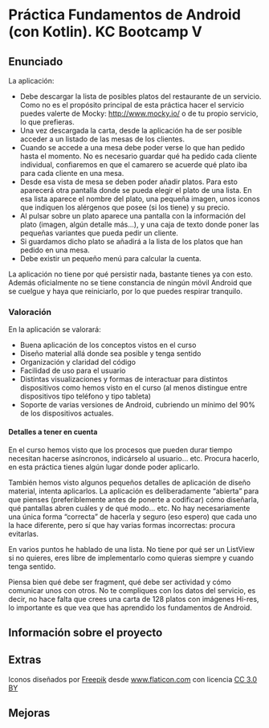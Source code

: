 # Práctica Fundamentos de Android (con Kotlin). KC Bootcamp V

## Enunciado

La aplicación:
-  Debe descargar la lista de posibles platos del restaurante de un servicio. Como no es el propósito principal de esta práctica hacer el servicio puedes valerte de Mocky: http://www.mocky.io/ o de tu propio servicio, lo que prefieras.-  Una vez descargada la carta, desde la aplicación ha de ser posible acceder a un listado de las mesas de los clientes.-  Cuando se accede a una mesa debe poder verse lo que han pedido hasta el momento. No es necesario guardar qué ha pedido cada cliente individual, confiaremos en que el camarero se acuerde qué plato iba para cada cliente en una mesa.-  Desde esa vista de mesa se deben poder añadir platos. Para esto aparecerá otra pantalla donde se pueda elegir el plato de una lista. En esa lista aparece el nombre del plato, una pequeña imagen, unos iconos que indiquen los alérgenos que posee (si los tiene) y su precio.-  Al pulsar sobre un plato aparece una pantalla con la información del plato (imagen, algún detalle más…), y una caja de texto donde poner las pequeñas variantes que pueda pedir un cliente.-  Si guardamos dicho plato se añadirá a la lista de los platos que han pedido en una mesa.-  Debe existir un pequeño menú para calcular la cuenta.
La aplicación no tiene por qué persistir nada, bastante tienes ya con esto. Además oficialmente no se tiene constancia de ningún móvil Android que se cuelgue y haya que reiniciarlo, por lo que puedes respirar tranquilo.
### Valoración
En la aplicación se valorará:
-  Buena aplicación de los conceptos vistos en el curso-  Diseño material allá donde sea posible y tenga sentido-  Organización y claridad del código-  Facilidad de uso para el usuario-  Distintas visualizaciones y formas de interactuar para distintos dispositivos como hemos visto en el curso (al menos distingue entre dispositivos tipo teléfono y tipo tableta)-  Soporte de varias versiones de Android, cubriendo un mínimo del 90% de los dispositivos actuales.

#### Detalles a tener en cuentaEn el curso hemos visto que los procesos que pueden durar tiempo necesitan hacerse asíncronos, indicárselo al usuario… etc. Procura hacerlo, en esta práctica tienes algún lugar donde poder aplicarlo.
También hemos visto algunos pequeños detalles de aplicación de diseño material, intenta aplicarlos.La aplicación es deliberadamente “abierta” para que pienses (preferiblemente antes de ponerte a codificar) cómo diseñarla, qué pantallas abren cuáles y de qué modo… etc. No hay necesariamente una única forma “correcta” de hacerla y seguro (eso espero) que cada uno la hace diferente, pero sí que hay varias formas incorrectas: procura evitarlas.
En varios puntos he hablado de una lista. No tiene por qué ser un ListView si no quieres, eres libre de implementarlo como quieras siempre y cuando tenga sentido.
Piensa bien qué debe ser fragment, qué debe ser actividad y cómo comunicar unos con otros.No te compliques con los datos del servicio, es decir, no hace falta que crees una carta de 128 platos con imágenes Hi-res, lo importante es que vea que has aprendido los fundamentos de Android.

## Información sobre el proyecto

## Extras

<div>Iconos diseñados por <a href="http://www.freepik.com" title="Freepik">Freepik</a> desde <a href="https://www.flaticon.es/" title="Flaticon">www.flaticon.com</a> con licencia <a href="http://creativecommons.org/licenses/by/3.0/" title="Creative Commons BY 3.0" target="_blank">CC 3.0 BY</a></div>

## Mejoras
